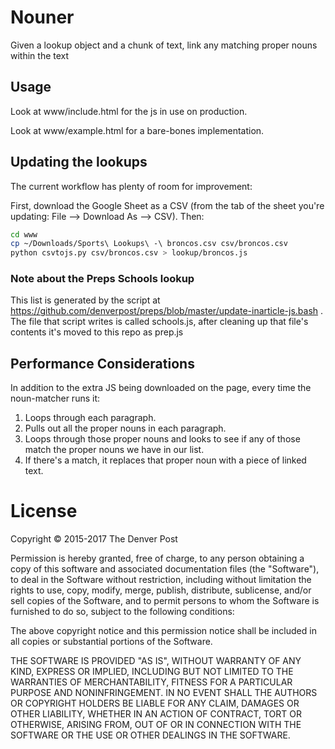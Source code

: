 # Nouner
Given a lookup object and a chunk of text, link any matching proper nouns within the text

## Usage
Look at www/include.html for the js in use on production.

Look at www/example.html for a bare-bones implementation.

## Updating the lookups
The current workflow has plenty of room for improvement:

First, download the Google Sheet as a CSV (from the tab of the sheet you're updating: File --> Download As --> CSV). Then:
```bash
cd www
cp ~/Downloads/Sports\ Lookups\ -\ broncos.csv csv/broncos.csv
python csvtojs.py csv/broncos.csv > lookup/broncos.js
```

### Note about the Preps Schools lookup
This list is generated by the script at https://github.com/denverpost/preps/blob/master/update-inarticle-js.bash . The file that script writes is called schools.js, after cleaning up that file's contents it's moved to this repo as prep.js

## Performance Considerations
In addition to the extra JS being downloaded on the page, every time the noun-matcher runs  it:

1. Loops through each paragraph.
2. Pulls out all the proper nouns in each paragraph.
3. Loops through those proper nouns and looks to see if any of those match the proper nouns we have in our list.
4. If there's a match, it replaces that proper noun with a piece of linked text.

# License
Copyright © 2015-2017 The Denver Post

Permission is hereby granted, free of charge, to any person obtaining a copy
of this software and associated documentation files (the "Software"), to deal
in the Software without restriction, including without limitation the rights
to use, copy, modify, merge, publish, distribute, sublicense, and/or sell
copies of the Software, and to permit persons to whom the Software is
furnished to do so, subject to the following conditions:

The above copyright notice and this permission notice shall be included in all
copies or substantial portions of the Software.

THE SOFTWARE IS PROVIDED "AS IS", WITHOUT WARRANTY OF ANY KIND, EXPRESS OR
IMPLIED, INCLUDING BUT NOT LIMITED TO THE WARRANTIES OF MERCHANTABILITY,
FITNESS FOR A PARTICULAR PURPOSE AND NONINFRINGEMENT. IN NO EVENT SHALL THE
AUTHORS OR COPYRIGHT HOLDERS BE LIABLE FOR ANY CLAIM, DAMAGES OR OTHER
LIABILITY, WHETHER IN AN ACTION OF CONTRACT, TORT OR OTHERWISE, ARISING FROM,
OUT OF OR IN CONNECTION WITH THE SOFTWARE OR THE USE OR OTHER DEALINGS IN THE
SOFTWARE.

